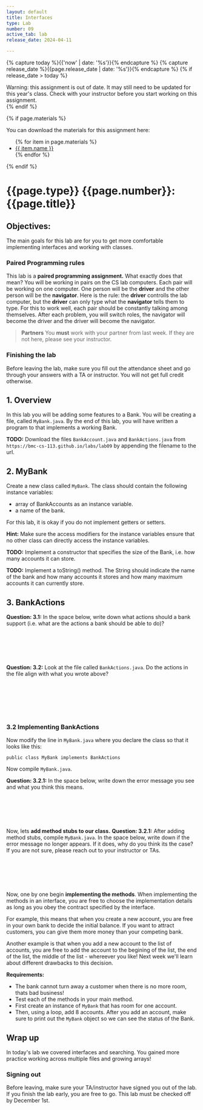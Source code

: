 ```yaml
---
layout: default
title: Interfaces
type: Lab
number: 09
active_tab: lab
release_date: 2024-04-11

---
```


<!-- Check whether the assignment is ready to release -->
{% capture today %}{{'now' | date: '%s'}}{% endcapture %}
{% capture release_date %}{{page.release_date | date: '%s'}}{% endcapture %}
{% if release_date > today %} 
<div class="alert alert-danger">
Warning: this assignment is out of date.  It may still need to be updated for this year's class.  Check with your instructor before you start working on this assignment.
</div>
{% endif %}
<!-- End of check whether the assignment is up to date -->


<!-- Check whether the assignment is up to date -->
<!--{% capture this_year %}{{'now' | date: '%Y'}}{% endcapture %}
{% capture due_year %}{{page.due_date | date: '%Y'}}{% endcapture %}
{% if this_year != due_year %} 
<div class="alert alert-danger">
Warning: this assignment is out of date.  It may still need to be updated for this year's class.  Check with your instructor before you start working on this assignment.
</div>
{% endif %}-->
<!-- End of check whether the assignment is up to date -->



{% if page.materials %}
<div class="alert alert-info">
You can download the materials for this assignment here:
<ul>
{% for item in page.materials %}
<li><a href="{{item.url}}">{{ item.name }}</a></li>
{% endfor %}
</ul>

</div>
{% endif %}





{{page.type}} {{page.number}}: {{page.title}}
=============================================================

## Objectives:

The main goals for this lab are for you to get more comfortable implementing interfaces and working with classes.

### Paired Programming rules

This lab is a **paired programming assignment.** What exactly does that mean? You will be working in pairs on the CS lab computers. Each pair will be working on one computer. One person will be the **driver** and the other person will be the **navigator**. Here is the rule: the **driver** controlls the lab computer, but the **driver** can only type what the **navigator** tells them to type. For this to work well, each pair should be constantly talking among themselves. After each problem, you will switch roles, the navigator will become the driver and the driver will become the navigator.

> **Partners**
> You **must** work with your partner from last week. If they are not here, please see your instructor.

### Finishing the lab

Before leaving the lab, make sure you fill out the attendance sheet and go through your answers with a TA or instructor. You will not get full credit otherwise.

## 1. Overview
In this lab you will be adding some features to a Bank. 
You will be creating a file, called `MyBank.java`. By the end of this lab, you will have written a program to that implements a working Bank.

**TODO:** Download the files `BankAccount.java` and `BankActions.java` from `https://bmc-cs-113.github.io/labs/lab09` by appending the filename to the url. 

## 2. MyBank

Create a new class called `MyBank`. The class should contain the following instance variables:

- array of BankAccounts as an instance variable. 
- a name of the bank.

For this lab, it is okay if you do not implement getters or setters.

**Hint:** Make sure the access modifiers for the instance variables ensure that no other class can directly access the instance variables.

**TODO:** Implement a constructor that specifies the size of the Bank, i.e. how many accounts it can store. 

**TODO:** Implement a toString() method. The String should indicate the name of the bank and how many accounts it stores and how many maximum accounts it can currently store.



## 3. BankActions

**Question: 3.1:** In the space below, write down what actions should a bank support (i.e. what are the actions a bank should be able to do)? 
<br><br><br><br>
<br><br>

**Question: 3.2:** Look at the file called `BankActions.java`. Do the actions in the file align with what you wrote above?

<br><br><br><br><br>

### 3.2 Implementing BankActions

Now modify the line in `MyBank.java` where you declare the class so that it looks like this:

```
public class MyBank implements BankActions
```

Now compile `MyBank.java`. 

**Question: 3.2.1:** In the space below, write down the error message you see and what you think this means. 
<br><br><br><br>
<br><br>


Now, lets **add method stubs to our class.**
**Question: 3.2.1:** After adding method stubs, compile `MyBank.java`. In the space below, write down if the error message no longer appears. If it does, why do you think its the case? If you are not sure, please reach out to your instructor or TAs.
<br><br><br><br>
<br><br>


Now, one by one begin **implementing the methods**. When implementing the methods in an interface, you are free to choose the implementation details as long as you obey the contract specified by the interface. 

For example, this means that when you create a new account, you are free in your own bank to decide the initial balance. If you want to attract customers, you can give them more money than your competing bank.

Another example is that when you add a new account to the list of accounts, you are free to add the account to the begining of the list, the end of the list, the middle of the list - whereever you like! Next week we'll learn about different drawbacks to this decision.

**Requirements:**

- The bank cannot turn away a customer when there is no more room, thats bad business!
- Test each of the methods in your main method. 
- First create an instance of `MyBank` that has room for one account.
- Then, using a loop, add 8 accounts. After you add an account, make sure to print out the `MyBank` object so we can see the status of the Bank.

## Wrap up

In today's lab we covered interfaces and searching. You gained more practice working across multiple files and growing arrays!

### Signing out
Before leaving, make sure your TA/instructor have signed you out of the lab. If you finish the lab early, you are free to go. This lab must be checked off by December 1st.
